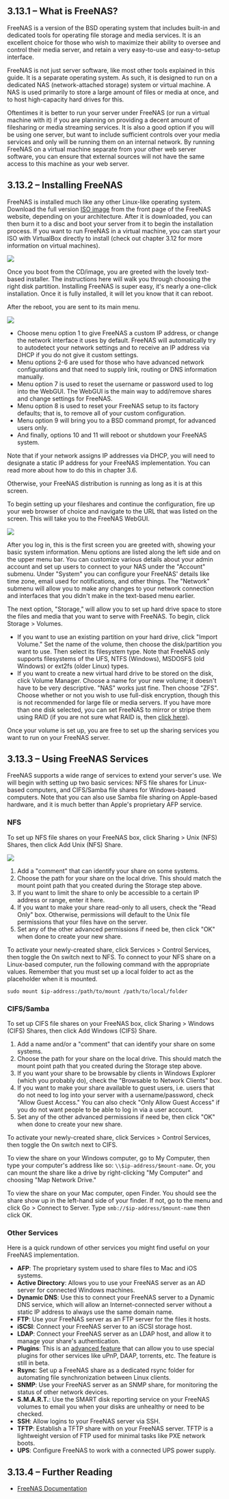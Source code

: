 ## 3.13.1 – What is FreeNAS?

FreeNAS is a version of the BSD operating system that includes built-in and dedicated tools for operating file storage and media services. It is an excellent choice for those who wish to maximize their ability to oversee and control their media server, and retain a very easy-to-use and easy-to-setup interface.

FreeNAS is not just server software, like most other tools explained in this guide. It is a separate operating system. As such, it is designed to run on a dedicated NAS (network-attached storage) system or virtual machine. A NAS is used primarily to store a large amount of files or media at once, and to host high-capacity hard drives for this.

Oftentimes it is better to run your server under FreeNAS (or run a virtual machine with it) if you are planning on providing a decent amount of filesharing or media streaming services. It is also a good option if you will be using one server, but want to include sufficient controls over your media services and only will be running them on an internal network. By running FreeNAS on a virtual machine separate from your other web server software, you can ensure that external sources will not have the same access to this machine as your web server.


## 3.13.2 – Installing FreeNAS

FreeNAS is installed much like any other Linux-like operating system. Download the full version <a href="http://www.freenas.org/">ISO image</a> from the front page of the FreeNAS website, depending on your architecture. After it is downloaded, you can then burn it to a disc and boot your server from it to begin the installation process. If you want to run FreeNAS in a virtual machine, you can start your ISO with VirtualBox directly to install (check out chapter 3.12 for more information on virtual machines).

![][1]

Once you boot from the CD/image, you are greeted with the lovely text-based installer. The instructions here will walk you through choosing the right disk partition. Installing FreeNAS is super easy, it's nearly a one-click installation. Once it is fully installed, it will let you know that it can reboot.

After the reboot, you are sent to its main menu.

![][2]

* Choose menu option 1 to give FreeNAS a custom IP address, or change the network interface it uses by default. FreeNAS will automatically try to autodetect your network settings and to receive an IP address via DHCP if you do not give it custom settings.
* Menu options 2-6 are used for those who have advanced network configurations and that need to supply link, routing or DNS information manually.
* Menu option 7 is used to reset the username or password used to log into the WebGUI. The WebGUI is the main way to add/remove shares and change settings for FreeNAS.
* Menu option 8 is used to reset your FreeNAS setup to its factory defaults; that is, to remove all of your custom configuration.
* Menu option 9 will bring you to a BSD command prompt, for advanced users only.
* And finally, options 10 and 11 will reboot or shutdown your FreeNAS system.

Note that if your network assigns IP addresses via DHCP, you will need to designate a static IP address for your FreeNAS implementation. You can read more about how to do this in chapter 3.6.

Otherwise, your FreeNAS distribution is running as long as it is at this screen.

To begin setting up your fileshares and continue the configuration, fire up your web browser of choice and navigate to the URL that was listed on the screen. This will take you to the FreeNAS WebGUI.

![][3]

After you log in, this is the first screen you are greeted with, showing your basic system information. Menu options are listed along the left side and on the upper menu bar. You can customize various details about your admin account and set up users to connect to your NAS under the "Account" submenu. Under "System" you can configure your FreeNAS' details like time zone, email used for notifications, and other things. The "Network" submenu will allow you to make any changes to your network connection and interfaces that you didn't make in the text-based menu earlier.

The next option, "Storage," will allow you to set up hard drive space to store the files and media that you want to serve with FreeNAS. To begin, click Storage > Volumes.

* If you want to use an existing partition on your hard drive, click "Import Volume." Set the name of the volume, then choose the disk/partition you want to use. Then select its filesystem type. Note that FreeNAS only supports filesystems of the UFS, NTFS (Windows), MSDOSFS (old Windows) or ext2fs (older Linux) types.
* If you want to create a new virtual hard drive to be stored on the disk, click Volume Manager. Choose a name for your new volume; it doesn't have to be very descriptive. "NAS" works just fine. Then choose "ZFS". Choose whether or not you wish to use full-disk encryption, though this is not recommended for large file or media servers. If you have more than one disk selected, you can set FreeNAS to mirror or stripe them using RAID (if you are not sure what RAID is, then [click here][4]).

Once your volume is set up, you are free to set up the sharing services you want to run on your FreeNAS server.


## 3.13.3 – Using FreeNAS Services

FreeNAS supports a wide range of services to extend your server's use. We will begin with setting up two basic services: NFS file shares for Linux-based computers, and CIFS/Samba file shares for Windows-based computers. Note that you can also use Samba file sharing on Apple-based hardware, and it is much better than Apple's proprietary AFP service.

### NFS

To set up NFS file shares on your FreeNAS box, click Sharing > Unix (NFS) Shares, then click Add Unix (NFS) Share.

![][5]

 1. Add a "comment" that can identify your share on some systems.
 2. Choose the path for your share on the local drive. This should match the mount point path that you created during the Storage step above.
 3. If you want to limit the share to only be accessible to a certain IP address or range, enter it here.
 4. If you want to make your share read-only to all users, check the "Read Only" box. Otherwise, permissions will default to the Unix file permissions that your files have on the server.
 5. Set any of the other advanced permissions if need be, then click "OK" when done to create your new share.

To activate your newly-created share, click Services > Control Services, then toggle the On switch next to NFS. To connect to your NFS share on a Linux-based computer, run the following command with the appropriate values. Remember that you must set up a local folder to act as the placeholder when it is mounted.

`sudo mount $ip-address:/path/to/mount /path/to/local/folder`


### CIFS/Samba

To set up CIFS file shares on your FreeNAS box, click Sharing > Windows (CIFS) Shares, then click Add Windows (CIFS) Share.

 1. Add a name and/or a "comment" that can identify your share on some systems.
 2. Choose the path for your share on the local drive. This should match the mount point path that you created during the Storage step above.
 3. If you want your share to be browsable by clients in Windows Explorer (which you probably do), check the "Browsable to Network Clients" box.
 4. If you want to make your share available to guest users, i.e. users that do not need to log into your server with a username/password, check "Allow Guest Access." You can also check "Only Allow Guest Access" if you do not want people to be able to log in via a user account.
 5. Set any of the other advanced permissions if need be, then click "OK" when done to create your new share.

To activate your newly-created share, click Services > Control Services, then toggle the On switch next to CIFS. 

To view the share on your Windows computer, go to My Computer, then type your computer's address like so: `\\$ip-address/$mount-name`. Or, you can mount the share like a drive by right-clicking "My Computer" and choosing "Map Network Drive."

To view the share on your Mac computer, open Finder. You should see the share show up in the left-hand side of your finder. If not, go to the menu and click Go > Connect to Server. Type `smb://$ip-address/$mount-name` then click OK.


### Other Services

Here is a quick rundown of other services you might find useful on your FreeNAS implementation.

* **AFP**: The proprietary system used to share files to Mac and iOS systems.
* **Active Directory**: Allows you to use your FreeNAS server as an AD server for connected Windows machines.
* **Dynamic DNS**: Use this to connect your FreeNAS server to a Dynamic DNS service, which will allow an Internet-connected server without a static IP address to always use the same domain name.
* **FTP**: Use your FreeNAS server as an FTP server for the files it hosts.
* **iSCSI**: Connect your FreeNAS server to an iSCSI storage host.
* **LDAP**: Connect your FreeNAS server as an LDAP host, and allow it to manage your share's authentication.
* **Plugins**: This is an [advanced feature][6] that can allow you to use special plugins for other services like uPnP, DAAP, torrents, etc. The feature is still in beta.
* **Rsync**: Set up a FreeNAS share as a dedicated rsync folder for automating file synchronization between Linux clients.
* **SNMP**: Use your FreeNAS server as an SNMP share, for monitoring the status of other network devices.
* **S.M.A.R.T.**: Use the SMART disk reporting service on your FreeNAS volumes to email you when your disks are unhealthy or need to be checked.
* **SSH**: Allow logins to your FreeNAS server via SSH.
* **TFTP**: Establish a TFTP share with on your FreeNAS server. TFTP is a lightweight version of FTP used for minimal tasks like PXE network boots.
* **UPS**: Configure FreeNAS to work with a connected UPS power supply.


## 3.13.4 – Further Reading

* [FreeNAS Documentation][7]


 [1]: ../img/3-13-1.jpg
 [2]: ../img/3-13-2.jpg
 [3]: ../img/3-13-3.jpg
 [4]: https://en.wikipedia.org/wiki/RAID
 [5]: ../img/3-13-4.jpg
 [6]: http://doc.freenas.org/index.php/Plugins
 [7]: http://doc.freenas.org
